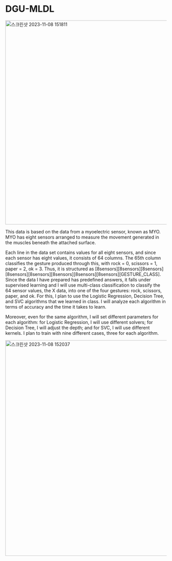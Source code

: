 # DGU-MLDL

<img width="638" alt="스크린샷 2023-11-08 151811" src="https://github.com/imyoungchae/DGU-MLDL/assets/87971802/4ed6def8-bfc4-41b9-bb02-5a608b8395eb">

This data is based on the data from a myoelectric sensor, known as MYO. MYO has eight sensors arranged to measure the movement generated in the muscles beneath the attached surface.

Each line in the data set contains values for all eight sensors, and since each sensor has eight values, it consists of 64 columns.
The 65th column classifies the gesture produced through this, with rock = 0, scissors = 1, paper = 2, ok = 3. Thus, it is structured as [8sensors][8sensors][8sensors][8sensors][8sensors][8sensors][8sensors][8sensors][GESTURE_CLASS].
Since the data I have prepared has predefined answers, it falls under supervised learning and I will use multi-class classification to classify the 64 sensor values, the X data, into one of the four gestures: rock, scissors, paper, and ok. For this, I plan to use the Logistic Regression, Decision Tree, and SVC algorithms that we learned in class. I will analyze each algorithm in terms of accuracy and the time it takes to learn.

Moreover, even for the same algorithm, I will set different parameters for each algorithm: for Logistic Regression, I will use different solvers; for Decision Tree, I will adjust the depth; and for SVC, I will use different kernels. I plan to train with nine different cases, three for each algorithm.

<img width="674" alt="스크린샷 2023-11-08 152037" src="https://github.com/imyoungchae/DGU-MLDL/assets/87971802/90f7f8e6-50d2-4661-b0a9-03003e10aa7d">
